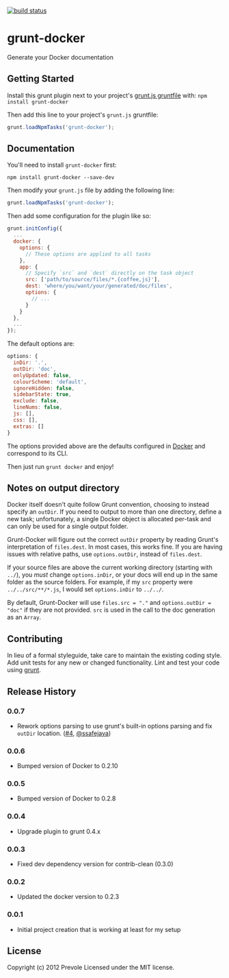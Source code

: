 [![build status](https://secure.travis-ci.org/Prevole/grunt-docker.png)](http://travis-ci.org/Prevole/grunt-docker)
# grunt-docker

Generate your Docker documentation

## Getting Started
Install this grunt plugin next to your project's [grunt.js gruntfile][getting_started] with: `npm install grunt-docker`

Then add this line to your project's `grunt.js` gruntfile:

```javascript
grunt.loadNpmTasks('grunt-docker');
```

[grunt]: https://github.com/cowboy/grunt
[getting_started]: https://github.com/cowboy/grunt/blob/master/docs/getting_started.md

## Documentation
You'll need to install `grunt-docker` first:

    npm install grunt-docker --save-dev

Then modify your `grunt.js` file by adding the following line:

```javascript
grunt.loadNpmTasks('grunt-docker');
```

Then add some configuration for the plugin like so:

```javascript
grunt.initConfig({
  ...
  docker: {
    options: {
      // These options are applied to all tasks
    },
    app: {
      // Specify `src` and `dest` directly on the task object
      src: ['path/to/source/files/*.{coffee,js}'],
      dest: 'where/you/want/your/generated/doc/files',
      options: {
        // ...
      }
    }
  },
  ...
});
```

The default options are:

```javascript
options: {
  inDir: '.',
  outDir: 'doc',
  onlyUpdated: false,
  colourScheme: 'default',
  ignoreHidden: false,
  sidebarState: true,
  exclude: false,
  lineNums: false,
  js: [],
  css: [],
  extras: []
}
```

The options provided above are the defaults configured in [Docker](https://github.com/jbt/docker) and
correspond to its CLI.

Then just run `grunt docker` and enjoy!

## Notes on output directory

Docker itself doesn't quite follow Grunt convention, choosing to instead specify an `outDir`.
If you need to output to more than one directory, define a new task; unfortunately, a single
Docker object is allocated per-task and can only be used for a single output folder.

Grunt-Docker will figure out the correct `outDir` property by reading Grunt's interpretation of
`files.dest`. In most cases, this works fine. If you are having issues with relative paths, use
`options.outDir`, instead of `files.dest`.

If your source files are above the current working directory (starting with `../`), you *must* change
`options.inDir`, or your docs will end up in the same folder as the source folders. For example, if
my `src` property were `../../src/**/*.js`, I would set `options.inDir` to `../../`.

By default, Grunt-Docker will use `files.src = "."` and `options.outDir = "doc"` if they are not
provided. `src` is used in the call to the doc generation as an `Array`.

## Contributing
In lieu of a formal styleguide, take care to maintain the existing coding style. Add unit tests for any new or changed functionality. Lint and test your code using [grunt][grunt].

## Release History

### 0.0.7
- Rework options parsing to use grunt's built-in options parsing and fix `outDir` location. ([#4](https://github.com/Prevole/grunt-docker/pull/4), [@ssafejava](https://github.com/ssafejava))

### 0.0.6
- Bumped version of Docker to 0.2.10

### 0.0.5
- Bumped version of Docker to 0.2.8

### 0.0.4
- Upgrade plugin to grunt 0.4.x

### 0.0.3
- Fixed dev dependency version for contrib-clean (0.3.0)

### 0.0.2
- Updated the docker version to 0.2.3

### 0.0.1
- Initial project creation that is working at least for my setup

## License
Copyright (c) 2012 Prevole
Licensed under the MIT license.
